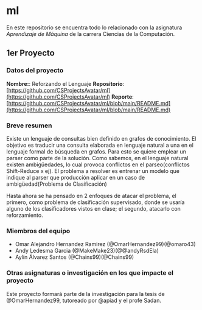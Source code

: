 # ml

En este repositorio se encuentra todo lo relacionado con la asignatura *Aprendizaje de Máquina* de la carrera Ciencias de la Computación.

## 1er Proyecto

### Datos del proyecto

**Nombre:**: Reforzando el Lenguaje
**Repositorio**: [https://github.com/CSProjectsAvatar/ml](https://github.com/CSProjectsAvatar/ml)
**Reporte**: [https://github.com/CSProjectsAvatar/ml/blob/main/README.md](https://github.com/CSProjectsAvatar/ml/blob/main/README.md)

### Breve resumen

Existe un lenguaje de consultas bien definido en grafos de conocimiento. El objetivo es traducir una consulta elaborada en lenguaje natural a una en el lenguaje formal de búsqueda en grafos. Para esto se quiere emplear un parser como parte de la solución.
Como sabemos, en el lenguaje natural existen ambigüedades, lo cual provoca conflictos en el parseo(conflictos Shift-Reduce x ej).
El problema a resolver es entrenar un modelo que indique al parser que producción aplicar en un caso de ambigüedad(Problema de Clasificación)

Hasta ahora se ha pensado en 2 enfoques de atacar el problema, el primero, como problema de clasificación supervisado, donde se usaría alguno de los clasificadores vistos en clase; el segundo, atacarlo con reforzamiento.

### Miembros del equipo

- Omar Alejandro Hernandez Ramirez (@OmarHernandez99)(@omaro43)
- Andy Ledesma Garcia (@MakeMake23)(@@andyRsdEla)
- Aylín Álvarez Santos (@Chains99)(@Chains99)

### Otras asignaturas o investigación en los que impacte el proyecto
Este proyecto formará parte de la investigación para la tesis de @OmarHernandez99, tutoreado por @apiad y el profe Sadan.